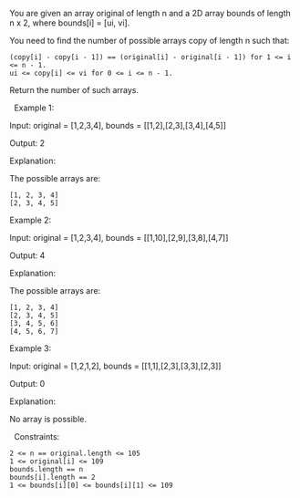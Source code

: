 You are given an array original of length n and a 2D array bounds of length n x 2, where bounds[i] = [ui, vi].

You need to find the number of possible arrays copy of length n such that:


	(copy[i] - copy[i - 1]) == (original[i] - original[i - 1]) for 1 <= i <= n - 1.
	ui <= copy[i] <= vi for 0 <= i <= n - 1.


Return the number of such arrays.

 
Example 1:


Input: original = [1,2,3,4], bounds = [[1,2],[2,3],[3,4],[4,5]]

Output: 2

Explanation:

The possible arrays are:


	[1, 2, 3, 4]
	[2, 3, 4, 5]



Example 2:


Input: original = [1,2,3,4], bounds = [[1,10],[2,9],[3,8],[4,7]]

Output: 4

Explanation:

The possible arrays are:


	[1, 2, 3, 4]
	[2, 3, 4, 5]
	[3, 4, 5, 6]
	[4, 5, 6, 7]



Example 3:


Input: original = [1,2,1,2], bounds = [[1,1],[2,3],[3,3],[2,3]]

Output: 0

Explanation:

No array is possible.


 
Constraints:


	2 <= n == original.length <= 105
	1 <= original[i] <= 109
	bounds.length == n
	bounds[i].length == 2
	1 <= bounds[i][0] <= bounds[i][1] <= 109

